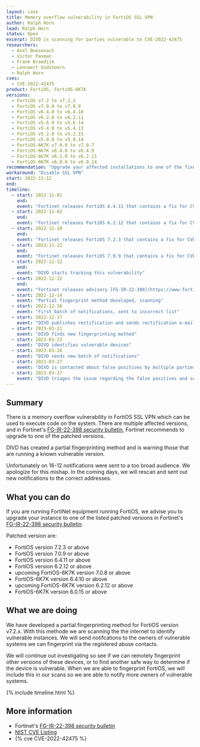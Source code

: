 ```yaml
---
layout: case
title: Memory overflow vulnerability in FortiOS SSL VPN
author: Ralph Horn
lead: Ralph Horn
status: Open
excerpt: DIVD is scanning for parties vulnerable to CVE-2022-42475
researchers:
  - Axel Boesenach
  - Victor Pasman
  - Frank Breedijk
  - Lennaert Oudshoorn
  - Ralph Horn
cves:
  - CVE-2022-42475
product: FortiOS, FortiOS-6K7K
versions:
  - FortiOS v7.2 to v7.2.2
  - FortiOS v7.0.0 to v7.0.8
  - FortiOS v6.4.0 to v6.4.10
  - FortiOS v6.2.0 to v6.2.11
  - FortiOS v5.6.0 to v5.6.14
  - FortiOS v5.4.0 to v5.4.13
  - FortiOS v5.2.0 to v5.2.15
  - FortiOS v5.0.0 to v5.0.14
  - FortiOS-6K7K v7.0.0 to v7.0.7
  - FortiOS-6K7K v6.4.0 to v6.4.9
  - FortiOS-6K7K v6.2.0 to v6.2.11
  - FortiOS-6K7K v6.0.0 to v6.0.14
recommendation: "Upgrade your affected installations to one of the fixed versions listed by Fortinet in their Security Advisory."
workaround: "Disable SSL VPN"
start: 2022-12-12
end:
timeline:
  - start: 2022-11-01
    end:
    event: "Fortinet releases FortiOS 6.4.11 that contains a fix for CVE-2022-42475"
  - start: 2022-11-03
    end:
    event: "Fortinet releases FortiOS 6.2.12 that contains a fix for CVE-2022-42475"
  - start: 2022-11-10
    end:
    event: "Fortinet releases FortiOS 7.2.3 that contains a fix for CVE-2022-42475"
  - start: 2022-11-22
    end:
    event: "Fortinet releases FortiOS 7.0.9 that contains a fix for CVE-2022-42475"
  - start: 2022-12-12
    end:
    event: "DIVD starts tracking this vulnerability"
  - start: 2022-12-12
    end:
    event: "Fortinet releases advisory [FG-IR-22-398](https://www.fortiguard.com/psirt/FG-IR-22-398)"
  - start: 2022-12-14
    event: "Partial fingerprint method developed, scanning"
  - start: 2022-12-16
    event: "First batch of notifications, sent to incorrect list"
  - start: 2022-12-17
    event: "DIVD publishes rectification and sends rectification e-mails"
  - start: 2023-03-21
    event: "DIVD finds new fingerprinting method"
  - start: 2023-03-22
    event: "DIVD identifies vulnerable devices"
  - start: 2023-03-26
    event: "DIVD sends new batch of notifications"
  - start: 2023-03-27
    event: "DIVD is contacted about false positives by multiple parties"
  - start: 2023-03-27
    event: "DIVD triages the issue regarding the false positives and sends rectification e-mails"
---
```


## Summary

There is a memory overflow vulnerability in FortiOS SSL VPN which can be used to execute code on the system. There are multiple affected versions, and in Fortinet's [FG-IR-22-398 security bulletin](https://www.fortiguard.com/psirt/FG-IR-22-398), Fortinet recommends to upgrade to one of the patched versions.

DIVD has created a partial fingerprinting method and is warning those that are running a known vulnerable version.

Unfortunately on 16-12 notifications were sent to a too broad audience. We apologize for this mishap. In the coming days, we will rescan and sent out new notifications to the correct addresses.

## What you can do

If you are running FortiNet equipment running FortiOS, we advise you to upgrade your instance to one of the listed patched versions in Fortinet's [FG-IR-22-398 security bulletin](https://www.fortiguard.com/psirt/FG-IR-22-398).

Patched version are:

- FortiOS version 7.2.3 or above
- FortiOS version 7.0.9 or above
- FortiOS version 6.4.11 or above
- FortiOS version 6.2.12 or above
- upcoming FortiOS-6K7K version 7.0.8 or above
- FortiOS-6K7K version 6.4.10 or above
- upcoming FortiOS-6K7K version 6.2.12 or above
- FortiOS-6K7K version 6.0.15 or above

## What we are doing

We have developed a partial fingerprinting method for FortiOS version v7.2.x. With this methode we are scanning the the internet to identify vulnerable instances. We will send notifcations to the owners of vulnerable systems we can fingerprint via the registered abuse contacts.

We will continue out investigating so see if we can remotely fingerprint other versions of these devices, or to find another safe way to determine if the device is vulnerable. When we are able to fingerprint FortiOS, we will include this in our scans so we are able to notify more owners of vulnerable systems.

{% include timeline.html %}

## More information

- Fortinet's [FG-IR-22-398 security bulletin](https://www.fortiguard.com/psirt/FG-IR-22-398)
- [NIST CVE Listing](https://nvd.nist.gov/vuln/detail/CVE-2022-$NUMBER)
- {% cve CVE-2022-42475 %}
